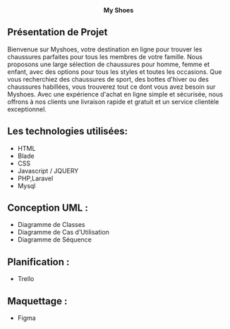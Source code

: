 <p align="center"><b>My Shoes</b></a></p>

## Présentation de Projet

Bienvenue sur Myshoes, votre destination en ligne pour trouver les chaussures parfaites pour tous les membres de votre famille. Nous proposons une large sélection de chaussures pour homme, femme et enfant, avec des options pour tous les styles et toutes les occasions. Que vous recherchiez des chaussures de sport, des bottes d'hiver ou des chaussures habillées, vous trouverez tout ce dont vous avez besoin sur Myshoes. Avec une expérience d'achat en ligne simple et sécurisée, nous offrons à nos clients une livraison rapide et gratuit et un service clientèle exceptionnel.

## Les technologies utilisées:

- HTML
- Blade
- CSS
- Javascript / JQUERY
- PHP,Laravel
- Mysql

## Conception UML : 
- Diagramme de Classes
- Diagramme de Cas d’Utilisation
- Diagramme de Séquence

## Planification : 
- Trello

## Maquettage : 
- Figma
